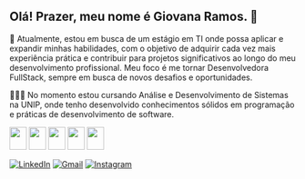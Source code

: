 ## Olá! Prazer, meu nome é Giovana Ramos. 🥰

🔎 Atualmente, estou em busca de um estágio em TI onde possa aplicar e expandir minhas habilidades, com o objetivo de adquirir cada vez mais experiência prática e contribuir para projetos significativos ao longo do meu desenvolvimento profissional. Meu foco é me tornar Desenvolvedora FullStack, sempre em busca de novos desafios e oportunidades.

👩🏻‍💻 No momento estou cursando Análise e Desenvolvimento de Sistemas na UNIP, onde tenho desenvolvido conhecimentos sólidos em programação e práticas de desenvolvimento de software.

<div>
  <div style="display: inline_block">
   <p><img src="https://cdn.jsdelivr.net/gh/devicons/devicon@latest/icons/javascript/javascript-original.svg" width="30" height="40" />
   <img src="https://cdn.jsdelivr.net/gh/devicons/devicon@latest/icons/html5/html5-original.svg" width="30" height="40" />
   <img src="https://cdn.jsdelivr.net/gh/devicons/devicon@latest/icons/css3/css3-original.svg" width="30" height="40" />
   <img src="https://cdn.jsdelivr.net/gh/devicons/devicon@latest/icons/csharp/csharp-original.svg" width="30" height="40" />
   <img src="https://cdn.jsdelivr.net/gh/devicons/devicon@latest/icons/nodejs/nodejs-original-wordmark.svg" width="30" height="40" /></p>
</div>

[![LinkedIn](https://img.shields.io/badge/LinkedIn-0077B5?style=for-the-badge&logo=linkedin&logoColor=white)](http://linkedin.com/in/giovana-ramoscp0)
[![Gmail](https://img.shields.io/badge/Gmail-D14836?style=for-the-badge&logo=gmail&logoColor=white)](mailto:giovanaramos.pessoa@gmail.com)
[![Instagram](https://img.shields.io/badge/Instagram-E4405F?style=for-the-badge&logo=instagram&logoColor=white)](https://www.instagram.com/gihramos_)
